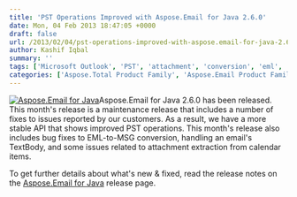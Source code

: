 ```yaml
---
title: 'PST Operations Improved with Aspose.Email for Java 2.6.0'
date: Mon, 04 Feb 2013 18:47:05 +0000
draft: false
url: /2013/02/04/pst-operations-improved-with-aspose.email-for-java-2.6.0/
author: Kashif Iqbal
summary: ''
tags: ['Microsoft Outlook', 'PST', 'attachment', 'conversion', 'eml', 'extract attachments', 'java', 'msg', 'product release', 'text body']
categories: ['Aspose.Total Product Family', 'Aspose.Email Product Family']
---
```


[![Aspose.Email for Java][1]](https://blog.aspose.com/wp-content/uploads/sites/2/2012/02/aspose.email-logo120.jpg)Aspose.Email for Java 2.6.0 has been released. This month's release is a maintenance release that includes a number of fixes to issues reported by our customers. As a result, we have a more stable API that shows improved PST operations. This month's release also includes bug fixes to EML-to-MSG conversion, handling an email's TextBody, and some issues related to attachment extraction from calendar items.

To get further details about what's new & fixed, read the release notes on the [Aspose.Email for Java][2] release page.




[1]: https://blog.aspose.com/wp-content/uploads/sites/2/2012/02/aspose.email-logo120.jpg "aspose.email-logo120"
[2]: https://blog.aspose.com/




